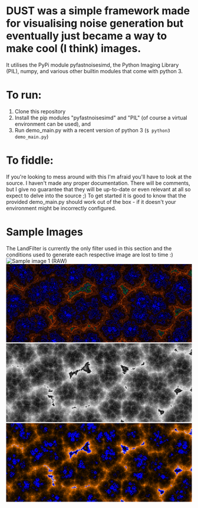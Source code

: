 # DUST was a simple framework made for visualising noise generation but eventually just became a way to make cool (I think) images.
It utilises the PyPi module pyfastnoisesimd, the Python Imaging Library (PIL), numpy, and various other builtin modules that come with python 3.

# To run:
1. Clone this repository 
2. Install the pip modules "pyfastnoisesimd" and "PIL" (of course a virtual environment can be used), and
3. Run demo_main.py with a recent version of python 3 (`$ python3 demo_main.py`)

# To fiddle:
If you're looking to mess around with this I'm afraid you'll have to look at the source. I haven't made any proper documentation.
There will be comments, but I give no guarantee that they will be up-to-date or even relevant at all so expect to delve into the source ;)
To get started it is good to know that the provided demo_main.py should work out of the box - if it doesn't your environment might be incorrectly configured.

# Sample Images
The LandFilter is currently the only filter used in this section and the conditions used to generate each respective image are lost to time :)
![Sample image 1 (RAW)](demo_images/demo-1-raw.png "Raw Image 1")
![Sample image 1 (Land Filtered)](demo_images/demo-1-filtered.png "Filtered Image 1")
![Sample image 2 (RAW)](demo_images/demo-2-raw.png "Raw Image 2")
![Sample image 2 (Land Filtered)](demo_images/demo-2-filtered.png "Filtered Image 2")
